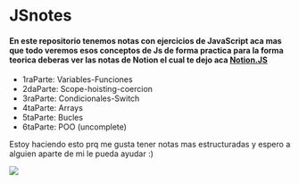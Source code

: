 # JSnotes
<h4>En este repositorio tenemos notas con ejercicios de JavaScript aca mas que todo veremos esos conceptos de Js de forma practica para la forma teorica deberas ver las notas de Notion el cual te dejo aca <a href="https://www.notion.so/Curso-de-JavaScript-7a38c1b0efbc42f4bd87141a523c48ff">Notion.JS</a></h4>
<ul>
  <li>1raParte: Variables-Funciones</li>
  <li>2daParte: Scope-hoisting-coercion</li>
  <li>3raParte: Condicionales-Switch</li>
  <li>4taParte: Arrays</li>
  <li>5taParte: Bucles</li>
  <li>6taParte: POO (uncomplete)</li>
</ul>

Estoy haciendo esto prq me gusta tener notas mas estructuradas y espero a alguien aparte de mi le pueda ayudar :)

<img src='https://www.google.com/imgres?imgurl=https%3A%2F%2Fmidu.dev%2Fimages%2Fwallpapers%2Funa-taza-de-javascript.png&imgrefurl=https%3A%2F%2Fmidu.dev%2Ffondos-de-pantalla-de-programacion-javascript-html-css-react%2F&tbnid=M_09QKX6fRjXXM&vet=12ahUKEwjOjtTVzeP8AhUrBLkGHfH_CzIQMygCegUIARC8AQ..i&docid=4aPxGFWoLhdqBM&w=1920&h=1080&q=javascript%20wallpaper%201920x1080&ved=2ahUKEwjOjtTVzeP8AhUrBLkGHfH_CzIQMygCegUIARC8AQ'>

